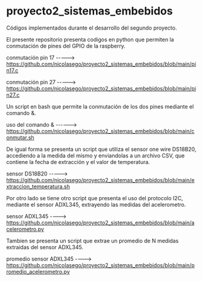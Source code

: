 # proyecto2_sistemas_embebidos
Códigos implementados durante el desarrollo del segundo proyecto.

El presente repositorio presenta codigos en python que permiten la conmutación de pines del  GPIO de la raspberry.

conmutación pin 17 -----> https://github.com/nicolasego/proyecto2_sistemas_embebidos/blob/main/pin17.c

conmutación pin 27 -----> https://github.com/nicolasego/proyecto2_sistemas_embebidos/blob/main/pin27.c

Un script en bash que permite la conmutación de los dos pines mediante el comando &.

uso del comando & ------> https://github.com/nicolasego/proyecto2_sistemas_embebidos/blob/main/conmutar.sh

De igual forma se presenta un script que utiliza el sensor one wire  DS18B20, accediendo a la medida del mismo y enviandolas a un archivo CSV, que contiene la  fecha de extracción y el valor de temperatura.

sensor DS18B20 -----> https://github.com/nicolasego/proyecto2_sistemas_embebidos/blob/main/extraccion_temperatura.sh

Por otro lado se tiene otro script que presenta el uso del protocolo I2C, mediante el sensor ADXL345, extrayendo las medidas del acelerometro.

sensor ADXL345 ----> https://github.com/nicolasego/proyecto2_sistemas_embebidos/blob/main/acelerometro.py

Tambien se presenta un script que extrae un promedio de N medidas extraidas del sensor ADXL345.

promedio sensor ADXL345 ----> https://github.com/nicolasego/proyecto2_sistemas_embebidos/blob/main/promedio_acelerometro.py


